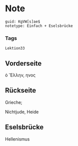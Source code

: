 # Note
```
guid: KgVW[s]ae$
notetype: Einfach + Eselsbrücke
```

### Tags
```
Lektion33
```

## Vorderseite
ὁ Ἕλλην, ηνος

## Rückseite
Grieche;<div>Nichtjude, Heide</div>

## Eselsbrücke
Hellenismus
